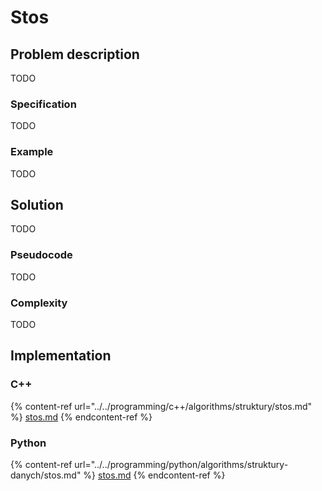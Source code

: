 # Stos

## Problem description

TODO

### Specification

TODO

### Example

TODO

## Solution

TODO

### Pseudocode

TODO

### Complexity

TODO

## Implementation

### C++

{% content-ref url="../../programming/c++/algorithms/struktury/stos.md" %}
[stos.md](../../programming/c++/algorithms/struktury/stos.md)
{% endcontent-ref %}

### Python

{% content-ref url="../../programming/python/algorithms/struktury-danych/stos.md" %}
[stos.md](../../programming/python/algorithms/struktury-danych/stos.md)
{% endcontent-ref %}
